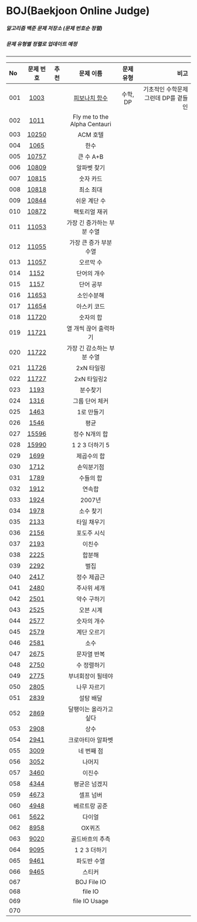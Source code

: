 # BOJ(Baekjoon Online Judge)
##### 알고리즘 백준 문제 저장소 (문제 번호순 정렬)
##### 문제 유형별 정렬로 업데이트 예정
* * *
|No|문제 번호|추천|문제 이름|문제 유형|비고|
|:---|:---:|:---:|:---:|:---:|---:|
001|[1003]| |[피보나치 함수]|수학, DP|기초적인 수학문제 그런데 DP를 곁들인|
002|[1011]| |Fly me to the Alpha Centauri|||
003|[10250]||ACM 호텔|||
004|[1065]||한수|
005|[10757]||큰 수 A+B|
006|[10809]||알파벳 찾기|
007|[10815]||숫자 카드|
008|[10818]||최소 최대|
009|[10844]||쉬운 계단 수|
010|[10872]|| 팩토리얼 재귀|
011|[11053]|| 가장 긴 증가하는 부분 수열|
012|[11055]|| 가장 큰 증가 부분 수열|
013|[11057]|| 오르막 수|
014|[1152]|| 단어의 개수|
015|[1157]|| 단어 공부|
016|[11653]|| 소인수분해|
017|[11654]|| 아스키 코드|
018|[11720]|| 숫자의 합|
019|[11721]|| 열 개씩 끊어 출력하기|
020|[11722]|| 가장 긴 감소하는 부분 수열|
021|[11726]|| 2xN 타일링|
022|[11727]|| 2xN 타일링2|
023|[1193]|| 분수찾기|
024|[1316]|| 그룹 단어 체커|
025|[1463]|| 1로 만들기|
026|[1546]|| 평균|
027|[15596]|| 정수 N개의 합|
028|[15990]|| 1 2 3 더하기 5|
029|[1699]|| 제곱수의 합|
030|[1712]|| 손익분기점|
031|[1789]|| 수들의 합|
032|[1912]|| 연속합|
033|[1924]|| 2007년|
034|[1978]|| 소수 찾기|
035|[2133]|| 타일 채우기|
036|[2156]|| 포도주 시식|
037|[2193]|| 이친수|
038|[2225]|| 합분해|
039|[2292]|| 벌집|
040|[2417]|| 정수 제곱근|
041|[2480]|| 주사위 세개|
042|[2501]|| 약수 구하기|
043|[2525]|| 오븐 시계|
044|[2577]|| 숫자의 개수|
045|[2579]|| 계단 오르기|
046|[2581]|| 소수|
047|[2675]|| 문자열 반복|
048|[2750]|| 수 정렬하기|
049|[2775]|| 부녀회장이 될테야|
050|[2805]|| 나무 자르기|
051|[2839]|| 설탕 배달|
052|[2869]|| 달팽이는 올라가고 싶다|
053|[2908]|| 상수|
054|[2941]|| 크로아티아 알파벳|
055|[3009]|| 네 번째 점|
056|[3052]|| 나머지|
057|[3460]|| 이진수|
058|[4344]|| 평균은 넘겠지|
059|[4673]|| 셀프 넘버|
060|[4948]|| 베르트랑 공준|
061|[5622]|| 다이얼|
062|[8958]|| OX퀴즈|
063|[9020]|| 골드바흐의 추측|
064|[9095]|| 1 2 3 더하기|
065|[9461]|| 파도반 수열|
066|[9465]|| 스티커|
067||| BOJ File IO |||
068||| file IO |||
069||| file IO Usage |||
070||||||


[1003]: https://www.acmicpc.net/problem/1003 "1003"
[피보나치 함수]: https://github.com/chanhihi/Swift-Storage/blob/main/BOJ/1003_%ED%94%BC%EB%B3%B4%EB%82%98%EC%B9%98_%ED%95%A8%EC%88%98.swift "피보나치 함수"
[1011]: https://www.acmicpc.net/problem/1011 "1011"
[10250]: https://www.acmicpc.net/problem/10250 "10250"
[1065]: https://www.acmicpc.net/problem/1065 "1065"
[10757]: https://www.acmicpc.net/problem/10757 "10757"
[10809]: https://www.acmicpc.net/problem/10809 "10809"
[10815]: https://www.acmicpc.net/problem/10815 "10815"
[10818]: https://www.acmicpc.net/problem/10818 "10818"
[10844]: https://www.acmicpc.net/problem/10844 "10844"
[10872]: https://www.acmicpc.net/problem/10872 "10872"
[11053]: https://www.acmicpc.net/problem/11053 "11053"
[11055]: https://www.acmicpc.net/problem/11055 "11055"
[11057]: https://www.acmicpc.net/problem/11057 "11057"
[1152]: https://www.acmicpc.net/problem/1152 "1152"
[1157]: https://www.acmicpc.net/problem/1157 "1157"
[11653]: https://www.acmicpc.net/problem/11653 "11653"
[11654]: https://www.acmicpc.net/problem/11654 "1164"
[11720]: https://www.acmicpc.net/problem/11720 "11720"
[11721]: https://www.acmicpc.net/problem/11721 "11721"
[11722]: https://www.acmicpc.net/problem/11722 "11722"
[11726]: https://www.acmicpc.net/problem/11726 "11726"
[11727]: https://www.acmicpc.net/problem/11727 "11727"
[1193]: https://www.acmicpc.net/problem/1193 "1193"
[1316]: https://www.acmicpc.net/problem/1316 "1316"
[1463]: https://www.acmicpc.net/problem/1463 "1463"
[1546]: https://www.acmicpc.net/problem/1546 "1546"
[15596]: https://www.acmicpc.net/problem/15596 "15596"
[15990]: https://www.acmicpc.net/problem/15990 "15990"
[1699]: https://www.acmicpc.net/problem/1699 "1699"
[1712]: https://www.acmicpc.net/problem/1712 "1712"
[1789]: https://www.acmicpc.net/problem/1789 "1789"
[1912]: https://www.acmicpc.net/problem/1912 "1912"
[1924]: https://www.acmicpc.net/problem/1924 "1924"
[1978]: https://www.acmicpc.net/problem/1978 "1978"
[2133]: https://www.acmicpc.net/problem/2133 "2133"
[2156]: https://www.acmicpc.net/problem/2156 "2156"
[2193]: https://www.acmicpc.net/problem/2193 "2193"
[2225]: https://www.acmicpc.net/problem/2225 "2225"
[2292]: https://www.acmicpc.net/problem/2292 "2292"
[2417]: https://www.acmicpc.net/problem/2417 "2417"
[2480]: https://www.acmicpc.net/problem/2480 "2480"
[2501]: https://www.acmicpc.net/problem/2501 "2501"
[2525]: https://www.acmicpc.net/problem/2525 "2525"
[2577]: https://www.acmicpc.net/problem/2577 "2577"
[2579]: https://www.acmicpc.net/problem/2579 "2579"
[2581]: https://www.acmicpc.net/problem/2581 "2581"
[2675]: https://www.acmicpc.net/problem/2675 "2675"
[2750]: https://www.acmicpc.net/problem/2750 "2750"
[2775]: https://www.acmicpc.net/problem/2750 "2750"
[2805]: https://www.acmicpc.net/problem/2805 "2805"
[2839]: https://www.acmicpc.net/problem/2839 "2839"
[2869]: https://www.acmicpc.net/problem/2869 "2869"
[2908]: https://www.acmicpc.net/problem/2908 "2908"
[2941]: https://www.acmicpc.net/problem/2941 "2941"
[3009]: https://www.acmicpc.net/problem/3009 "3009"
[3052]: https://www.acmicpc.net/problem/3052 "3052"
[3460]: https://www.acmicpc.net/problem/3460 "3460"
[4344]: https://www.acmicpc.net/problem/4344 "4344"
[4673]: https://www.acmicpc.net/problem/4673 "4673"
[4948]: https://www.acmicpc.net/problem/4948 "4948"
[5622]: https://www.acmicpc.net/problem/5622 "5622"
[8958]: https://www.acmicpc.net/problem/8958 "8958"
[9020]: https://www.acmicpc.net/problem/9020 "9020"
[9095]: https://www.acmicpc.net/problem/9095 "9095"
[9461]: https://www.acmicpc.net/problem/9461 "9461"
[9465]: https://www.acmicpc.net/problem/9465 "9465"
